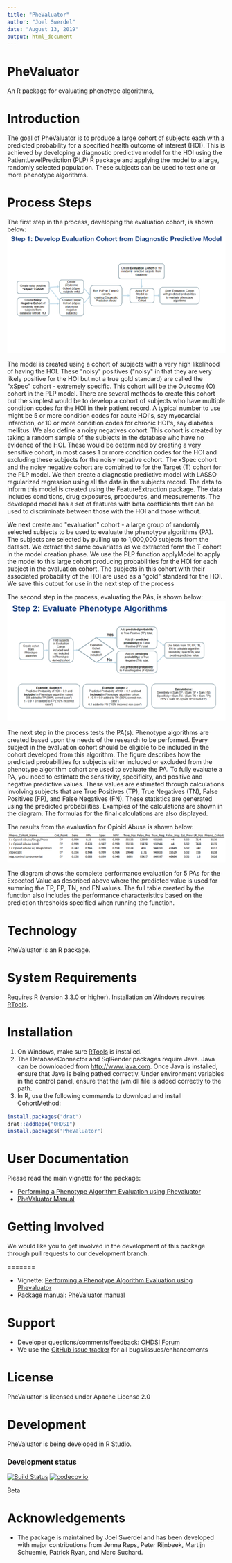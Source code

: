 ```yaml
---
title: "PheValuator"
author: "Joel Swerdel"
date: "August 13, 2019"
output: html_document
---
```


PheValuator
======================

An R package for evaluating phenotype algorithms,  


Introduction
============

The goal of PheValuator is to produce a large cohort of subjects each with a predicted probability for a specified health outcome of interest (HOI).  This is achieved by developing a diagnostic predictive model for the HOI using the PatientLevelPrediction (PLP) R package and applying the model to a large, randomly selected population.  These subjects can be used to test one or more phenotype algorithms.  

Process Steps
=============
The first step in the process, developing the evaluation cohort, is shown below:
![](vignettes/Figure1.png)

The model is created using a cohort of subjects with a very high likelihood of having the HOI. These "noisy" positives ("noisy" in that they are very likely positive for the HOI but not a true gold standard) are called the "xSpec" cohort - extremely specific.  This cohort will be the Outcome (O) cohort in the PLP model.  There are several methods to create this cohort but the simplest would be to develop a cohort of subjects who have multiple condition codes for the HOI in their patient record.  A typical number to use might be 5 or more condition codes for acute HOI's, say myocardial infarction, or 10 or more condition codes for chronic HOI's, say diabetes mellitus. We also define a noisy negatives cohort.  This cohort is created by taking a random sample of the subjects in the database who have no evidence of the HOI.  These would be determined by creating a very sensitive cohort, in most cases 1 or more condition codes for the HOI and excluding these subjects for the noisy negative cohort.  The xSpec cohort and the noisy negative cohort are combined to for the Target (T) cohort for the PLP model.  We then create a diagnostic predictive model with LASSO regularized regression using all the data in the subjects record. The data to inform this model is created using the FeatureExtraction package.  The data includes conditions, drug exposures, procedures, and measurements.  The developed model has a set of features with beta coefficients that can be used to discriminate between those with the HOI and those without.

We next create and "evaluation" cohort - a large group of randomly selected subjects to be used to evaluate the phenotype algorithms (PA). The subjects are selected by pulling up to 1,000,000 subjects from the dataset.  We extract the same covariates as we extracted form the T cohort in the model creation phase.  We use the PLP function applyModel to apply the model to this large cohort producing probabilities for the HOI for each subject in the evaluation cohort.  The subjects in this cohort with their associated probability of the HOI are used as a "gold" standard for the HOI. We save this output for use in the next step of the process

The second step in the process, evaluating the PAs, is shown below:
![](vignettes/Figure2.png)

The next step in the process tests the PA(s).  Phenotype algorithms are created based upon the needs of the research to be performed.  Every subject in the evaluation cohort should be eligible to be included in the cohort developed from this algorithm.  The figure describes how the predicted probabilities for subjects either included or excluded from the phenotype algorithm cohort are used to evaluate the PA.  To fully evaluate a PA, you need to estimate the sensitivity, specificity, and positive and negative predictive values.  These values are estimated through calculations involving subjects that are True Positives (TP), True Negatives (TN), False Positives (FP), and False Negatives (FN).  These statistics are generated using the predicted probabilities.  Examples of the calculations are shown in the diagram.  The formulas for the final calculations are also displayed.

The results from the evaluation for Opioid Abuse is shown below:
![](vignettes/Figure3.png)

The diagram shows the complete performance evaluation for 5 PAs for the Expected Value as described above where the predicted value is used for summing the TP, FP, TN, and FN values.  The full table created by the function also includes the performance characteristics based on the prediction thresholds specified when running the function. 

Technology
==========
PheValuator is an R package.

System Requirements
===================
Requires R (version 3.3.0 or higher). Installation on Windows requires [RTools](http://cran.r-project.org/bin/windows/Rtools/).

Installation
=============
1. On Windows, make sure [RTools](http://cran.r-project.org/bin/windows/Rtools/) is installed.
2. The DatabaseConnector and SqlRender packages require Java. Java can be downloaded from
<a href="http://www.java.com" target="_blank">http://www.java.com</a>. Once Java is installed, ensure that Java is being pathed correctly. Under environment variables in the control panel, ensure that the jvm.dll file is added correctly to the path.
3. In R, use the following commands to download and install CohortMethod:

  ```r
  install.packages("drat")
  drat::addRepo("OHDSI")
  install.packages("PheValuator")
  ```

User Documentation
==================

Please read the main vignette for the package:

- [Performing a Phenotype Algorithm Evaluation using Phevaluator](https://github.com/OHDSI/PheValuator/blob/master/inst/doc/EvaluatingPhenotypeAlgorithms.pdf)
- [PheValuator Manual](https://github.com/OHDSI/PheValuator/blob/master/extras/PheValuator.pdf)

Getting Involved
===============
We would like you to get involved in the development of this package through pull requests to our development branch.

=======
* Vignette: [Performing a Phenotype Algorithm Evaluation using Phevaluator](https://github.com/OHDSI/PheValuator/blob/master/inst/doc/EvaluatingPhenotypeAlgorithms.pdf)
* Package manual: [PheValuator manual](https://raw.githubusercontent.com/OHDSI/PheValuator/master/extras/PheValuator.pdf) 

Support
=======
* Developer questions/comments/feedback: <a href="http://forums.ohdsi.org/c/developers">OHDSI Forum</a>
* We use the <a href="https://github.com/OHDSI/PheValuator">GitHub issue tracker</a> for all bugs/issues/enhancements
 
License
=======
PheValuator is licensed under Apache License 2.0

Development
===========
PheValuator is being developed in R Studio.

### Development status
[![Build Status](https://travis-ci.org/OHDSI/PheValuator.svg?branch=master)](https://travis-ci.org/OHDSI/PheValuator)
[![codecov.io](https://codecov.io/github/OHDSI/PheValuator/coverage.svg?branch=master)](https://codecov.io/github/OHDSI/PheValuator?branch=master)

Beta

# Acknowledgements

- The package is maintained by Joel Swerdel and has been developed with major contributions from Jenna Reps, Peter Rijnbeek, Martijn Schuemie, Patrick Ryan, and Marc Suchard.

